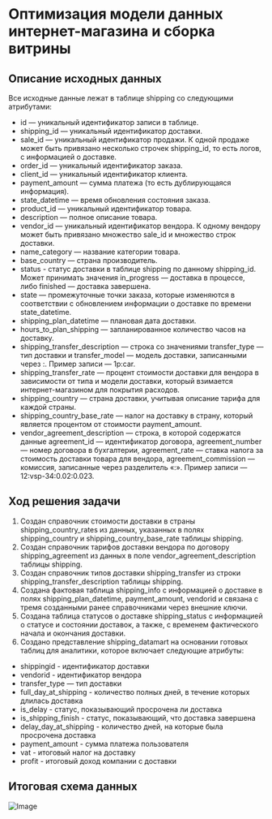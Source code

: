 # Оптимизация модели данных интернет-магазина и сборка витрины

## Описание исходных данных

Все исходные данные лежат в таблице shipping со следующими атрибутами:
- id — уникальный идентификатор записи в таблице.
- shipping_id — уникальный идентификатор доставки.
- sale_id — уникальный идентификатор продажи. К одной продаже может быть привязано несколько строчек shipping_id, то есть логов, с информацией о доставке.
- order_id — уникальный идентификатор заказа.
- client_id — уникальный идентификатор клиента.
- payment_amount — сумма платежа (то есть дублирующаяся информация).
- state_datetime — время обновления состояния заказа.
- product_id — уникальный идентификатор товара.
- description — полное описание товара.
- vendor_id — уникальный идентификатор вендора. К одному вендору может быть привязано множество sale_id и множество строк доставки.
- name_category — название категории товара.
- base_country — страна производитель.
- status - статус доставки в таблице shipping по данному shipping_id. Может принимать значения in_progress — доставка в процессе, либо finished — доставка завершена.
- state — промежуточные точки заказа, которые изменяются в соответствии с обновлением информации о доставке по времени state_datetime.
- shipping_plan_datetime — плановая дата доставки.
- hours_to_plan_shipping — запланированное количество часов на доставку.
- shipping_transfer_description — строка со значениями transfer_type — тип доставки и transfer_model — модель доставки, записанными через :. Пример записи — 1p:car.
- shipping_transfer_rate — процент стоимости доставки для вендора в зависимости от типа и модели доставки, который взимается интернет-магазином для покрытия расходов.
- shipping_country — страна доставки, учитывая описание тарифа для каждой страны.
- shipping_country_base_rate — налог на доставку в страну, который является процентом от стоимости payment_amount.
- vendor_agreement_description  — строка, в которой содержатся данные agreement_id — идентификатор договора, agreement_number — номер договора в бухгалтерии, agreement_rate — ставка налога за стоимость доставки товара для вендора, agreement_commission — комиссия, записанные через разделитель «:». Пример записи — 12:vsp-34:0.02:0.023.

## Ход решения задачи

1. Создан справочник стоимости доставки в страны shipping_country_rates из данных, указанных в полях shipping_country и shipping_country_base_rate таблицы shipping.
2. Создан справочник тарифов доставки вендора по договору shipping_agreement из данных в поле vendor_agreement_description таблицы shipping.
3. Создан справочник типов доставки shipping_transfer из строки shipping_transfer_description таблицы shipping.
4. Создана фактовая таблица shipping_info с информацией о доставке в полях shipping_plan_datetime, payment_amount, vendorid и связана с тремя созданными ранее справочниками через внешние ключи.
5. Создана таблица статусов о доставке shipping_status с информацией о статусе и состоянии доставок, а также, с временем фактического начала и окончания доставки.
6. Создано представление shipping_datamart на основании готовых таблиц для аналитики, которое включает следующие атрибуты:
- shippingid - идентификатор доставки
- vendorid - идентификатор вендора
- transfer_type — тип доставки
- full_day_at_shipping - количество полных дней, в течение которых длилась доставка
- is_delay - статус, показывающий просрочена ли доставка
- is_shipping_finish - статус, показывающий, что доставка завершена
- delay_day_at_shipping - количество дней, на которые была просрочена доставка
- payment_amount - сумма платежа пользователя
- vat - итоговый налог на доставку
- profit - итоговый доход компании с доставки

## Итоговая схема данных

![Image](https://github.com/beslankumykov/portfolio/assets/87646293/95ea47f9-dd92-4f1b-9c15-cb326fbb5d03)

